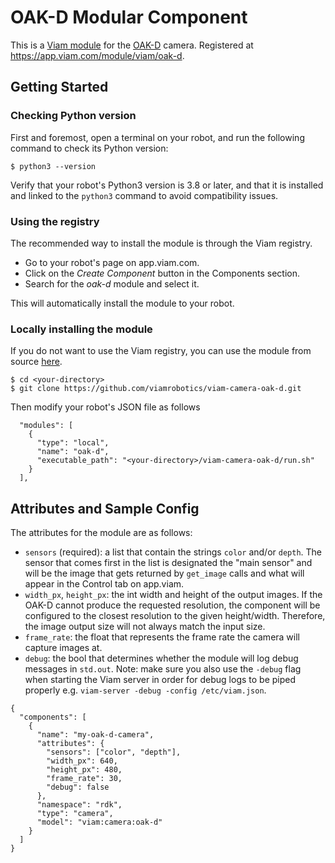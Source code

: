 # OAK-D Modular Component

This is a [Viam module](https://docs.viam.com/manage/configuration/#modules) for the [OAK-D](https://shop.luxonis.com/products/oak-d) camera. Registered at https://app.viam.com/module/viam/oak-d.

## Getting Started

### Checking Python version

First and foremost, open a terminal on your robot, and run the following command to check its Python version:

```console
$ python3 --version
```

Verify that your robot's Python3 version is 3.8 or later, and that it is installed and linked to the `python3` command to avoid compatibility issues.

### Using the registry

The recommended way to install the module is through the Viam registry.

- Go to your robot's page on app.viam.com.
- Click on the *Create Component* button in the Components section.
- Search for the *oak-d* module and select it. 

This will automatically install the module to your robot.


### Locally installing the module

If you do not want to use the Viam registry, you can use the module from source [here](https://github.com/viamrobotics/viam-camera-oak-d).

```console
$ cd <your-directory>
$ git clone https://github.com/viamrobotics/viam-camera-oak-d.git
```

Then modify your robot's JSON file as follows

```
  "modules": [
    {
      "type": "local",
      "name": "oak-d",
      "executable_path": "<your-directory>/viam-camera-oak-d/run.sh"
    }
  ],
```

## Attributes and Sample Config

The attributes for the module are as follows:
- `sensors` (required): a list that contain the strings `color` and/or `depth`. The sensor that comes first in the list is designated the "main sensor" and will be the image that gets returned by `get_image` calls and what will appear in the Control tab on app.viam.
- `width_px`, `height_px`: the int width and height of the output images. If the OAK-D cannot produce the requested resolution, the component will be configured to the closest resolution to the given height/width. Therefore, the image output size will not always match the input size.
- `frame_rate`: the float that represents the frame rate the camera will capture images at.
- `debug`: the bool that determines whether the module will log debug messages in `std.out`. Note: make sure you also use the `-debug` flag 
when starting the Viam server in order for debug logs to be piped properly e.g. `viam-server -debug -config /etc/viam.json`.
```
{
  "components": [
    {
      "name": "my-oak-d-camera",
      "attributes": {
        "sensors": ["color", "depth"],
        "width_px": 640,
        "height_px": 480,
        "frame_rate": 30,
        "debug": false
      },
      "namespace": "rdk",
      "type": "camera",
      "model": "viam:camera:oak-d"
    }
  ]
}
```
